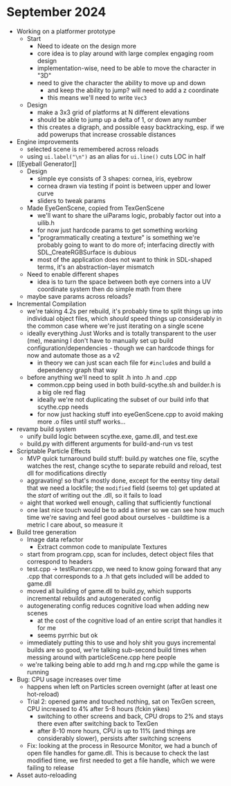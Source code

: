 # September 2024
- Working on a platformer prototype
	- Start
		- Need to ideate on the design more
		- core idea is to play around with large complex engaging room design
		- implementation-wise, need to be able to move the character in "3D"
		- need to give the character the ability to move up and down
			- and keep the ability to jump? will need to add a z coordinate
			- this means we'll need to write `Vec3` 
	- Design
		- make a 3x3 grid of platforms at N different elevations
		- should be able to jump up a delta of 1, or down any number
		- this creates a digraph, and possible easy backtracking, esp. if we add powerups that increase crossable distances
- Engine improvements
	- selected scene is remembered across reloads
	- using `ui.label("\n")` as an alias for `ui.line()` cuts LOC in half
- [[Eyeball Generator]]
	- Design
		- simple eye consists of 3 shapes: cornea, iris, eyebrow
		- cornea drawn via testing if point is between upper and lower curve
		- sliders to tweak params
	- Made EyeGenScene, copied from TexGenScene
		- we'll want to share the uiParams logic, probably factor out into a uilib.h
		- for now just hardcode params to get something working
		- "programmatically creating a texture" is something we're probably going to want to do more of; interfacing directly with SDL_CreateRGBSurface is dubious
		- most of the application does not want to think in SDL-shaped terms, it's an abstraction-layer mismatch
	- Need to enable different shapes
		- idea is to turn the space between both eye corners into a UV coordinate system then do simple math from there
	- maybe save params across reloads?
- Incremental Compilation
	- we're taking 4.2s per rebuild, it's probably time to split things up into individual object files, which *should* speed things up considerably in the common case where we're just iterating on a single scene
	- ideally everything Just Works and is totally transparent to the user (me), meaning I don't have to manually set up build configuration/dependencies - though we can hardcode things for now and automate those as a v2
		- in theory we can just scan each file for `#include`s and build a dependency graph that way
	- before anything we'll need to split .h into .h and .cpp
		- common.cpp being used in both build-scythe.sh and builder.h is a big ole red flag
		- ideally we're not duplicating the subset of our build info that scythe.cpp needs
		- for now just hacking stuff into eyeGenScene.cpp to avoid making more .o files until stuff works...
- revamp build system
	- unify build logic between scythe.exe, game.dll, and test.exe
	- build.py with different arguments for build-and-run vs test
- Scriptable Particle Effects
	- MVP quick turnaround build stuff: build.py watches one file, scythe watches the rest, change scythe to separate rebuild and reload, test dll for modifications directly
	- aggravating! so that's mostly done, except for the eentsy tiny detail that we need a lockfile; the `modified` field (seems to) get updated at the *start* of writing out the .dll, so it fails to load
	- aight that worked well enough, calling that sufficiently functional
	- one last nice touch would be to add a timer so we can see how much time we're saving and feel good about ourselves - buildtime is a metric I care about, so measure it
- Build tree generation
	- Image data refactor
		- Extract common code to manipulate Textures
	- start from program.cpp, scan for includes, detect object files that correspond to headers
	- test.cpp -> testRunner.cpp, we need to know going forward that any .cpp that corresponds to a .h that gets included will be added to game.dll
	- moved all building of game.dll to build.py, which supports incremental rebuilds and autogenerated config
	- autogenerating config reduces cognitive load when adding new scenes
		- at the cost of the cognitive load of an entire script that handles it for me
		- seems pyrrhic but ok
	- immediately putting this to use and holy shit you guys incremental builds are so good, we're talking sub-second build times when messing around with particleScene.cpp here people
	- we're talking being able to add rng.h and rng.cpp while the game is running
- Bug: CPU usage increases over time
	- happens when left on Particles screen overnight (after at least one hot-reload)
	- Trial 2: opened game and touched nothing, sat on TexGen screen, CPU increased to 4% after 5-8 hours (fckin yikes)
		- switching to other screens and back, CPU drops to 2% and stays there even after switching back to TexGen
		- after 8-10 more hours, CPU is up to 11% (and things are considerably slower), persists after switching screens
	- Fix: looking at the process in Resource Monitor, we had a bunch of open file handles for game.dll. This is because to check the last modified time, we first needed to get a file handle, which we were failing to release
- Asset auto-reloading

